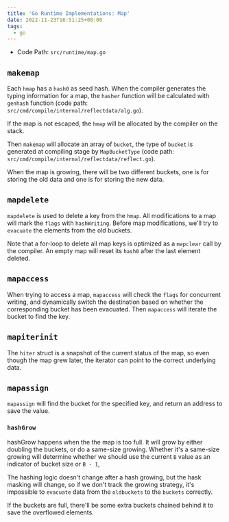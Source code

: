 ```yaml
---
title: 'Go Runtime Implementations: Map'
date: 2022-11-23T16:51:25+08:00
tags:
  - go
---
```


- Code Path: `src/runtime/map.go`

## `makemap`

Each `hmap` has a `hash0` as seed hash. When the compiler generates the typing information for a map, the `hasher`
function will be calculated with `genhash` function (code path: `src/cmd/compile/internal/reflectdata/alg.go`).

If the map is not escaped, the `hmap` will be allocated by the compiler on the stack.

Then `makemap` will allocate an array of `bucket`, the type of `bucket` is generated at compiling stage by `MapBucketType`
(code path: `src/cmd/compile/internal/reflectdata/reflect.go`).

When the map is growing, there will be two different buckets, one is for storing the old data and one is for storing the new data.

## `mapdelete`

`mapdelete` is used to delete a key from the `hmap`. All modifications to a map will mark the `flags` with `hashWriting`.
Before map modifications, we'll try to `evacuate` the elements from the old buckets.

Note that a for-loop to delete all map keys is optimized as a `mapclear` call by the compiler.
An empty map will reset its `hash0` after the last element deleted.

## `mapaccess`

When trying to access a map, `mapaccess` will check the `flags` for concurrent writing, and dynamically switch the destination based
on whether the corresponding bucket has been evacuated. Then `mapaccess` will iterate the bucket to find the key.

## `mapiterinit`

The `hiter` struct is a snapshot of the current status of the map, so even though the map grew later, the iterator can point to the
correct underlying data.

## `mapassign`

`mapassign` will find the bucket for the specified key, and return an address to save the value.

### `hashGrow`

hashGrow happens when the the map is too full. It will grow by either doubling the buckets, or do a same-size growing.
Whether it's a same-size growing will determine whether we should use the current `B` value as an indicator of bucket size or `B - 1`,

The hashing logic doesn't change after a hash growing, but the hask masking will change, so if we don't track the growing strategy,
it's impossible to `evacuate` data from the `oldbuckets` to the `buckets` correctly.

If the buckets are full, there'll be some extra buckets chained behind it to save the overflowed elements.
